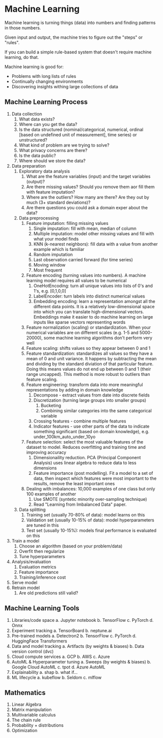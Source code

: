 # Machine Learning

Machine learning is turning things (data) into numbers and finding patterns in those numbers.

Given input and output, the machine tries to figure out the "steps" or "rules".

If you can build a simple rule-based system that doesn't require machine learning, do that.

Machine learning is good for:
- Problems with long lists of rules
- Continually changing environments
- Discovering insights withing large collections of data

## Machine Learning Process

1. Data collection
    1. What data exists?
    1. Where can you get the data?
    1. Is the data structured (nominal/categorical, numerical, ordinal [based on undefined unit of measurement], time series) or unstructured?
    1. What kind of problem are we trying to solve?
    1. What privacy concerns are there?
    1. Is the data public?
    1. Where should we store the data?
2. Data preparation
    1. Exploratory data analysis
        1. What are the feature variables (input) and the target variables (output)?
        1. Are there missing values? Should you remove them aor fill them with feature imputation?
        1. Where are the outliers? How many are there? Are they out by much (3+ standard deviations)?
        1. Are there questions you could ask a domain exper about the data?
    1. Data preprocessing
        1. Feature imputation: filling missing values
            1. Single imputation: fill with mean, median of column
            1. Multiple imputation: model other missing values and fill with what your model finds
            1. KNN (k-nearest neighbors): fill data with a value from another example which is familiar
            1. Random imputation
            1. Last observation carried forward (for time series)
            1. Moving window
            1. Most frequent
        1. Feature encoding (turning values into numbers). A machine learning model requires all values to be numerical
            1. OneHotEncoding: turn all unique values into lists of 0's and 1's, e.g. [0,1,0,0]
            1. LabelEncoder: turn labels into distinct numerical values
            1. Embedding encoding: learn a representation amongst all the different data points. It is a relatively low-dimensional space into which you can translate high-dimensional vectors. Embeddings make it easier to do machine learning on large inputs like sparse vectors representing words
        1. Feature normalization (scaling) or standardization. When your numerical variables are on different scales (e.g. 1-5 and 5000-20000), some machine learning algorithms don't perform very well
        1. Feature scaling: shifts values so they appear between 0 and 1
        1. Feature standardization: standardizes all values so they have a mean of 0 and unit variance. It happens by subtracting the mean and dividing by the standard diviation of that particular feature. Doing this means values do not end up between 0 and 1 (their range uncapped). This method is more robust to outliers than feature scaling.
        1. Feature engineering: transform data into more meaningful representations by adding in domain knowledge
            1. Decompose - extract values from date into discrete fields
            1. Discretization (turning large groups into smaller groups)
                1. Bucketing
                1. Combining similar categories into the same categorical variable
            1. Crossing features - combine multiple features
            1. Indicator features - use other parts of the data to indicate something significant (based on domain knowledge), e.g. under_100km_auto_under_10yo
        1. Feature selection: select the most valuable features of the dataset to model. Reduces overfitting and training time and improving accuracy
            1. Dimensionaility reduction. PCA (Principal Component Analysis) uses linear algebra to reduce data to less dimensions
            1. Feature importance (post modelling). Fit a model to a set of data, then inspect which features were most important to the results, remove the least important ones
        1. Dealing with imbalances: 10,000 examples of one class but only 100 examples of another
            1. Use SMOTE (syntetic minority over-sampling technique)
            1. Read "Learning from Imbalanced Data" paper.
    1. Data splitting
        1. Training set (usually 70-80% of data): model learns on this
        1. Validation set (usually 10-15% of data): model hyperparameters are tuned in this
        1. Test set (usually 10-15%): models final performance is evaluated on this
3. Train a model
    1. Choose an algorithm (based on your problem/data)
    1. Overfit then regularize
    1. Tune hyperparameters
4. Analysis/evaluation
    1. Evaluation metrics
    1. Feature importance
    1. Training/inference cost
5. Serve model
6. Retrain model
    1. Are old predictions still valid?
  
## Machine Learning Tools

1. Libraries/code space
  a. Jupyter notebook
  b. TensorFlow
  c. PyTorch
  d. Onnx
2. Experiment tracking
  a. TensorBoard
  b. neptune.ai
3. Pre-trained models
  a. Detectron2
  b. TensorFlow
  c. PyTorch
  d. HuggingFace Transformers
4. Data and model tracking
  a. Artifacts (by weights & biases)
  b. Data version control (dvc)
5. Cloud compute services
  a. GCP
  b. AWS
  c. Azure
6. AutoML & Hyperparameter tuning
  a. Sweeps (by weights & biases)
  b. Google Cloud AutoML
  c. tpot
  d. Azure AutoML
7. Explainability
  a. shap
  b. what if...
8. ML lifecycle
  a. kubeflow
  b. Seldom
  c. mlflow

## Mathematics

1. Linear Algebra
2. Matrix manipulation
3. Multivariable calculus
4. The chain rule
5. Probability + distributions
6. Optimization

